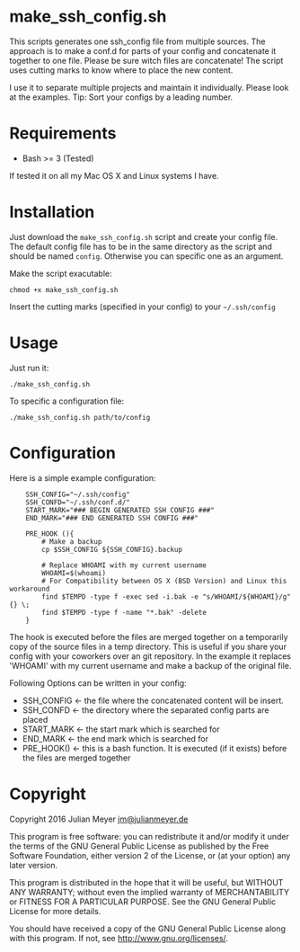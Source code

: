 make_ssh_config.sh
=======

This scripts generates one ssh_config file from multiple sources. The approach is to make a conf.d for parts of your config and concatenate it together to one file. Please be sure witch files are concatenate! The script uses cutting marks to know where to place the new content.

I use it to separate multiple projects and maintain it individually. Please look at the examples. Tip: Sort your configs by a leading number.

# Requirements

- Bash >= 3 (Tested)

If tested it on all my Mac OS X and Linux systems I have.


# Installation


Just download the `make_ssh_config.sh` script and create your config file. The default config file has to be in the same directory as the script and should be named `config`. Otherwise you can specific one as an argument.

Make the script exacutable:

    chmod +x make_ssh_config.sh

Insert the cutting marks (specified in your config) to your `~/.ssh/config`

# Usage

Just run it:

    ./make_ssh_config.sh

To specific a configuration file:

    ./make_ssh_config.sh path/to/config


# Configuration

Here is a simple example configuration:

```
    SSH_CONFIG="~/.ssh/config"
    SSH_CONFD="~/.ssh/conf.d/"
    START_MARK="### BEGIN GENERATED SSH CONFIG ###"
    END_MARK="### END GENERATED SSH CONFIG ###"

    PRE_HOOK (){
        # Make a backup
        cp $SSH_CONFIG ${SSH_CONFIG}.backup

        # Replace WHOAMI with my current username
        WHOAMI=$(whoami)
        # For Compatibility between OS X (BSD Version) and Linux this workaround
        find $TEMPD -type f -exec sed -i.bak -e "s/WHOAMI/${WHOAMI}/g" {} \;
        find $TEMPD -type f -name "*.bak" -delete
    }
```

The hook is executed before the files are merged together on a temporarily copy of the source files in a temp directory. This is useful if you share your config with your coworkers over an git repository. In the example it replaces 'WHOAMI' with my current username and make a backup of the original file.

Following Options can be written in your config:

* SSH_CONFIG <- the file where the concatenated content will be insert.
* SSH_CONFD <- the directory where the separated config parts are placed
* START_MARK <- the start mark which is searched for
* END_MARK <- the end mark which is searched for
* PRE_HOOK() <- this is a bash function. It is executed (if it exists) before the files are merged together

# Copyright

Copyright 2016 Julian Meyer <jm@julianmeyer.de>

This program is free software: you can redistribute it and/or modify
it under the terms of the GNU General Public License as published by
the Free Software Foundation, either version 2 of the License, or
(at your option) any later version.

This program is distributed in the hope that it will be useful,
but WITHOUT ANY WARRANTY; without even the implied warranty of
MERCHANTABILITY or FITNESS FOR A PARTICULAR PURPOSE.  See the
GNU General Public License for more details.

You should have received a copy of the GNU General Public License
along with this program.  If not, see <http://www.gnu.org/licenses/>.
